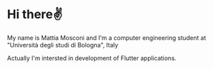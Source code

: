 # Hi there✌️
My name is Mattia Mosconi and I'm a computer engineering student at "Università degli studi di Bologna", Italy

Actually I'm intersted in development of Flutter applications.
